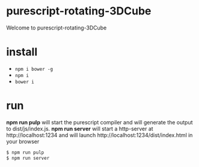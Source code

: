 # purescript-rotating-3DCube


Welcome to purescript-rotating-3DCube

# install
 - `npm i bower -g`
 - `npm i`
 - `bower i`

# run
 
**npm run pulp** will start the purescript compiler and will generate the output to dist/js/index.js. 
**npm run server** will start a http-server at http://localhost:1234 and will launch http://localhost:1234/dist/index.html in your browser 

```sh
$ npm run pulp 
$ npm run server 
```






